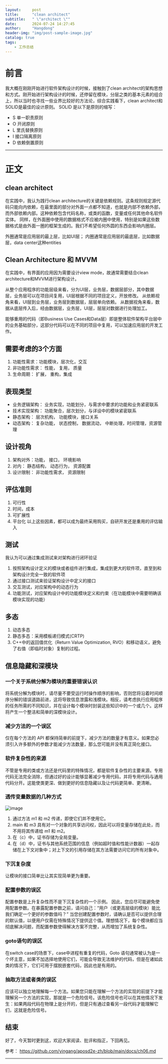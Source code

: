```yaml
---
layout:     post
title:      "clean architect"
subtitle:   " \"architect \""
date:       2024-07-24 14:27:45 
author:     "Hangdong"
header-img: "img/post-sample-image.jpg"
catalog: true
tags:
    - 工作总结
---
```


# 前言 #
我大概在刚刚开始进行软件架构设计的时候，接触到了clean architect的架构思想和方式。刚开始进行架构设计的时候，还停留在模块，分层之类的基本元素的组合上，所以当时也寻找一些业界比较好的方法论，综合实践看下，clean architect和SOLID是最佳的设计原则。
SOLID 是以下是原则的缩写：
- S 单一职责原则
- O 开闭原则
- L 里氏替换原则
- I 接口隔离原则
- D 依赖倒置原则

---

# 正文 #
## clean architect ##
在实践中，我认为践行clean architecture的关键是依赖规则。这条规则规定源代码只能向内依赖，在最里面的部分对外面一点都不知道，也就是内部不依赖外部，而外部依赖内部。这种依赖包含代码名称，或类的函数，变量或任何其他命名软件实体。
同样，在外面圈中使用的数据格式不应被内圈中使用，特别是如果这些数据格式是由外面一圈的框架生成的。我们不希望任何外圆的东西会影响内圈层。

外圈通常是应用层的最上层，比如UI层；
内圈通常是应用层的最底层，比如数据层，data center这种entities

## Clean Architecture 和 MVVM ##
在实践中，有界面的应用因为需要设计view mode，故通常需要结合clean architecture和MVVM进行架构设计。

从整个应用程序的功能层级来看，分为UI层，业务层，数据层部分，其中数据层，业务层可以在项目间复用，UI层根据不同的项目定义，开放修改。
从依赖视角来看，UI层到业务层，业务层到数据层，层层单向依赖。
从数据视角来看，数据从底层传入后，经由数据层，业务层，UI层，层层对数据进行处理加工。

能够重用的代码（即Business Use Cases和Data层）即是整体软件架构平台层中的业务基础部分，这部分代码可以在不同的项目中复用，可以加速应用层的开发工作。

## 需要考虑的3个方面 ##
1. 功能性需求：功能模块，层次化，交互
2. 非功能性需求： 性能， 复用， 质量
3. 生命周期： 扩展， 重构，集成

## 表现类型 ##
- 业务逻辑架构： 业务实现，功能划分，与需求中要求的功能和业务紧密联系
- 技术实现架构： 功能聚合，层次划分，与详设中的模块紧密联系
- 静态架构： 层次机构， 功能模块，接口关系
- 动态架构： 复杂功能， 状态控制， 数据流动， 中断处理，时间管理，资源管理

## 设计视角 ##
1. 架构对外：功能， 接口， 环境影响
2. 对内： 静态结构， 动态行为， 资源配置
3. 设计限制： 非功能性需求， 资源限制

## 评估准则 ##
1. 可行性
2. 时间，成本
3. 可扩展性
4. 平台化
以上这些因素，都可以成为最终采用购买，自研开发还是重用的评估输入

## 测试 ##
我认为可以通过集成测试来对架构进行闭环验证
1. 按照架构设计定义的模块或者组件进行集成，集成到更大的软件项，直至到和架构设计完全一致的软件项
2. 通过接口测试来验证架构设计中定义的接口
3. 交互测试，对应架构中的动态行为
4. 功能测试，对应架构设计中的功能模块定义和约束（在功能模块中需要明确该模块实现的功能）

## 多态 
1. 动态多态
2. 静态多态：采用模板递归模式(CRTP)
3. C++中的返回值优化（Return Value Optimization, RVO）和移动语义，避免了右值（即临时对象）复制的过程。

## 信息隐藏和深模块
### 一个关于系统分解为模块的重要错误认识
将系统分解为模块时，请尽量不要受运行时操作顺序的影响，否则您将沿着时间顺序分解的错误道路前进，这将导致信息泄露和浅模块。相反，请考虑执行应用程序的任务所需的不同知识，并在设计每个模块时封装这些知识中的一个或几个。这样将产生一个整洁和简单的深模块设计。

### 减少方法的一个误区
仅在每个方法的 API 都保持简单的前提下，减少方法的数量才有意义。如果您必须引入许多额外的参数才能减少方法数量，那么您可能并没有真正简化接口。

### 软件复杂性的来源
不管是专用的类或方法还是代码里的特殊情况，都是软件复杂性的主要来源。专用代码无法完全消除，但通过好的设计能够显著减少专用代码，并将专用代码与通用代码分开。这能使类更深、做到更好的信息隐藏以及让代码更简单、更清晰。

### 透传变量数据的几种方式
![image](https://github.com/user-attachments/assets/6c2054f6-3467-4948-ac87-3c1dfc2f66e3)

1. 通过方法 m1 和 m2 传递，即使它们并不使用它。
2. main 和 m3 具有对一个对象的共享访问权，因此可以将变量存储在此处，而不用将其传递给 m1 和 m2。
3. 在（c）中，证书存储为全局变量。
4. 在（d）中，证书与其他系统范围的信息（例如超时值和性能计数器）一起存储在上下文对象中；对上下文的引用存储在其方法需要访问它的所有对象中。

### 下沉复杂度
让模块的接口简单比让其实现简单更为重要。
### 配置参数的误区
配置参数是上升复杂性而不是下沉复杂性的一个示例。
因此，您应尽可能避免使用配置参数。在暴露配置参数之前，请问自己：“用户（或更高层级的模块）能比我们确定一个更好的参数值吗？” 当您创建配置参数时，请确认是否可以提供合理的默认值，以便用户仅需在特殊情况下提供这个值。理想情况下，每个模块都应当彻底解决问题，而配置参数使得解决方案不完整，从而增加了系统复杂性。

### goto语句的误区
在switch case的场景下，case中进程有重复的代码，Goto 语句通常被认为是一个坏主意，如果不加选择地使用它们，可能会导致无法维护的代码，但是在诸如此类的情况下，它们可用于摆脱嵌套代码，因此也是有用的。

### 抽取方法或者类的误区
应该可以独立地理解每一个方法。如果您只能在理解一个方法的实现的前提下才能理解另一个方法的实现，那就是一个危险信号。该危险信号也可以在其他情况下发生：如果两段代码在物理上是分开的，但是只有通过查看另一段代码才能理解它们，这就是危险信号。

## 结束 ##
好了，今天暂时更到这，欢迎大家阅读、批评和指正，下回再见。

参考：
https://github.com/yingang/aposd2e-zh/blob/main/docs/ch06.md

---


